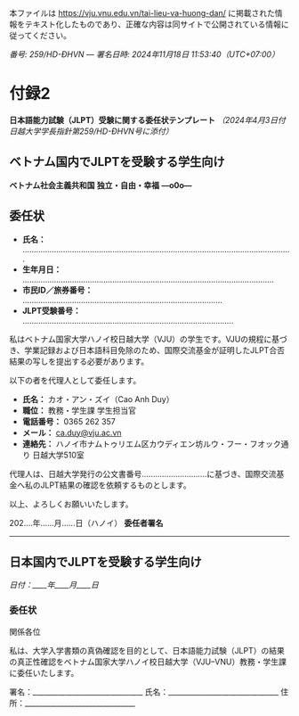 本ファイルは https://vju.vnu.edu.vn/tai-lieu-va-huong-dan/ に掲載された情報をテキスト化したものであり、正確な内容は同サイトで公開されている情報に従ってください。

*番号: 259/HD-ĐHVN — 署名日時: 2024年11月18日 11:53:40（UTC+07:00）*

# 付録2

**日本語能力試験（JLPT）受験に関する委任状テンプレート**
*（2024年4月3日付 日越大学学長指針第259/HD-ĐHVN号に添付）*

## ベトナム国内でJLPTを受験する学生向け

**ベトナム社会主義共和国**
**独立・自由・幸福**
**—o0o—**

## 委任状

- **氏名：** ........................................................................................................................
- **生年月日：** ................................................................................................................
- **市民ID／旅券番号：** .........................................................................................
- **JLPT受験番号：** ..............................................................................................

私はベトナム国家大学ハノイ校日越大学（VJU）の学生です。VJUの規程に基づき、学業記録および日本語科目免除のため、国際交流基金が証明したJLPT合否結果の写しを提出する必要があります。

以下の者を代理人として委任します。

- **氏名：** カオ・アン・ズイ（Cao Anh Duy）
- **職位：** 教務・学生課 学生担当官
- **電話番号：** 0365 262 357
- **メール：** ca.duy@vju.ac.vn
- **連絡先：** ハノイ市ナムトゥリエム区カウディエン坊ルウ・フー・フオック通り 日越大学510室

代理人は、日越大学発行の公文書番号.............................に基づき、国際交流基金へ私のJLPT結果の確認を依頼するものとします。

以上、よろしくお願いいたします。

202....年......月......日（ハノイ）
**委任者署名**

---

## 日本国内でJLPTを受験する学生向け

*日付：____年____月____日*

### 委任状

関係各位

私は、大学入学書類の真偽確認を目的として、日本語能力試験（JLPT）の結果の真正性確認をベトナム国家大学ハノイ校日越大学（VJU–VNU）教務・学生課に委任いたします。

署名：_______________________________
氏名：_______________________________
住所：_______________________________

